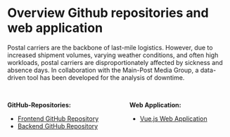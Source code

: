 # Overview Github repositories and web application 
   Postal carriers are the backbone of last-mile logistics. However, due to increased shipment volumes, varying weather conditions, and often high workloads, postal carriers are disproportionately affected by sickness and absence days. In collaboration with the Main-Post Media Group, a data-driven tool has been developed for the analysis of downtime.
   <br>
   <br>
<div class="columns">
  <div class="column">
    <div class="info-box">
      <p><i class="fab fa-github"></i> <strong>GitHub-Repositories:</strong></p>
      <ul>
        <li>
          <a href="https://github.com/IhrBenutzername/frontend">
           Frontend GitHub Repository
          </a>
        </li>
        <li>
          <a href="https://github.com/IhrBenutzername/frontend">
           Backend GitHub Repository
          </a>
        </li>
      </ul>
    </div>
  </div>
  <div class="column">
    <div class="info-box">
      <p><i class="fas fa-desktop"></i> <strong>Web Application:</strong></p>
      <ul>
        <li>
          <a href="https://www.ihrewebseite.com">
            Vue.js Web Application
          </a>
        </li>
      </ul>
    </div>
  </div>
</div>






